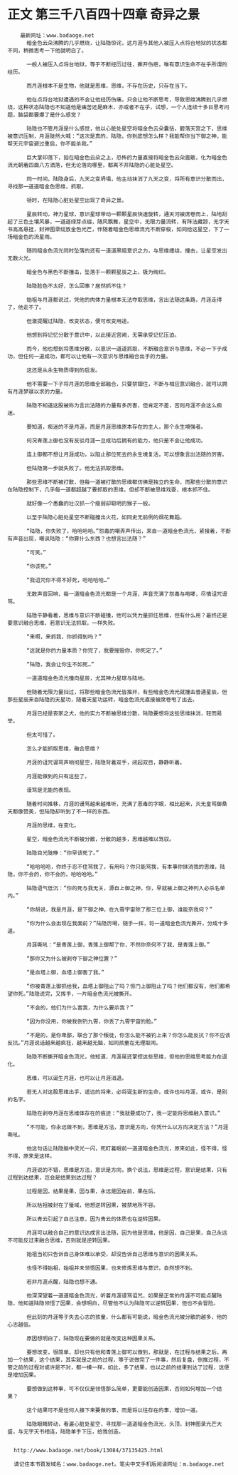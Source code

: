 # 正文 第三千八百四十四章 奇异之景
        最新网址：www.badaoge.net
          暗金色云朵沸腾的几乎燃烧，让陆隐惊诧，这月涯与其他人被压入点将台地狱的状态都不同，稍微思考一下他就明白了。
      
          一般人被压入点将台地狱，等于不断经历过往，撕开伤疤，唯有意识生命不在乎所谓的经历。
      
          而月涯根本不是生物，他就是思维，思维，不存在历史，只存在当下。
      
          他在点将台地狱遭遇的不会让他经历伤痛，只会让他不断思考，导致思维沸腾到几乎燃烧，这种状态陆隐也不知道他是痛苦还是麻木，亦或者不在乎，试想，一个人连续十多日思考问题，脑袋都要爆了是什么感觉？
      
          陆隐也不管月涯是什么感觉，他以心脏处星空将暗金色云朵囊括，碧落天宫之下，思维被意识压制，月涯陡然大喊：“这次是真的，陆隐，你到底想怎么样？我能帮你当下御之神，能帮天元宇宙避过重启，你不能杀我。”
      
          巨大掌印落下，拍在暗金色云朵之上，恐怖的力量直接将暗金色云朵震散，化为暗金色流光朝着四面八方洒落，但无论落向哪里，都离不开陆隐的心脏处星空。
      
          同一时间，陆隐身后，九天之变坍塌，他主动抹消了九天之变，将所有意识分散而出，寻找那一道道暗金色思维，抓取。
      
          顿时，在陆隐心脏处星空出现了奇异之景。
      
          星辰转动，神力星球，意识星球带动一颗颗星辰快速旋转，通天河被席卷而上，陆地刮起了三色土壤风暴，一道道绿芽点缀，随风飘舞，星空中，无限力量流转，有阵法藏踪，无字天书高高悬挂，封神图录绽放金色光芒，伴随着暗金色思维流光不断穿梭，如同给这星空，下了一场暗金色的流星雨。
      
          随同暗金色流光同时坠落的还有一道道黑暗意识之力，与思维缠绕，撞击，让星空发出无数火光。
      
          暗金色与黑色不断撞击，坠落于一颗颗星辰之上，极为绚烂。
      
          陆隐脸色不太好，怎么回事？居然抓不住？
      
          始祖与月涯都说过，凭他的肉体力量根本无法夺取思维，言出法随这条路，月涯走得了，他走不了。
      
          但澈提醒过陆隐，改变状态，便可改变用途。
      
          他想到将记忆分散于意识中，以此接近宫阙，无需承受记忆压迫。
      
          而今，他也想到将思维分散，以意识一道道抓取，不断融合意识与思维，不必一下子成功，但任何一道成功，都可以让他有一次意识与思维融合出手的力量。
      
          这还是从永生物质得到的启发。
      
          他不需要一下子将月涯的思维全部融合，只要禁锢住，不断与相应意识融合，就可以拥有月涯梦寐以求的力量。
      
          陆隐不知道这股被称为言出法随的力量有多厉害，但肯定不差，否则月涯不会这么痴迷。
      
          要知道，痴迷的不是月涯，而是月涯思维原本存在的主人，那个永生境强者。
      
          何况青莲上御也没有反驳月涯一旦成功后拥有的能力，他只是不会让他成功。
      
          连上御都不想让月涯成功，以阻止那位死去的永生境复活，可以想象言出法随的厉害。
      
          但陆隐第一步就失败了。他无法抓取思维。
      
          那些思维不断被打散，但每一道被打散的思维都仿佛是独立的生命，而那些分散的意识在陆隐控制下，几乎每一道都超越了要抓取的思维，但却不断被思维戏耍，根本抓不住。
      
          就好像一个愚蠢的壮汉抓一个瘦弱却聪明的猴子一般。
      
          以至于陆隐心脏处星空不断碰撞出火花，如同史无前例的烟花舞蹈。
      
          “陆隐，你失败了，哈哈哈哈。”怨毒的嘲弄声传出，来自一道暗金色流光，紧接着，不断有声音出现，嘲讽陆隐：“你算什么东西？也想言出法随？”
      
          “可笑。”
      
          “你该死。”
      
          “我诅咒你不得不好死，哈哈哈哈…”
      
          无数声音回响，每一道暗金色流光都是一个月涯，声音充满了怨毒与咆哮，尽情诅咒谩骂。
      
          陆隐平静看着，思维与意识不断碰撞，他可以凭力量抓住思维，但有什么用？最终还是要意识融合思维，若意识无法抓取，一样失败。
      
          “来啊，来抓我，你抓得到吗？”
      
          “这就是你的力量本质？你完了，我要摧毁你，你死定了。”
      
          “陆隐，我会让你生不如死…”
      
          一道道暗金色流光撞向星辰，尤其神力星球与陆地。
      
          但随着无限力量扫过，将那些暗金色流光皆推开，有些暗金色流光就撞击普通星辰，但那些星辰来自陆隐的天星功，随着天星功运转，暗金色流光直接被席卷甩了出去。
      
          月涯已经是丧家之犬，他的实力不断被思维分散，陆隐要想将这些思维抹消，轻而易举。
      
          但太可惜了。
      
          怎么才能抓取思维，融合思维？
      
          月涯的诅咒谩骂声响彻星空，陆隐背着双手，闭起双目，静静听着。
      
          月涯能做到的只有这些了。
      
          谩骂是无能的表现。
      
          随着时间推移，月涯的谩骂越来越难听，充满了恶毒的字眼，相比起来，灭无皇骂御桑天都像赞美，但陆隐却听到了不一样的东西。
      
          月涯的思维，在变化。
      
          星空，暗金色流光不断被分散，分散的越多，思维越难以驾驭。
      
          陆隐目光陡睁：“你早该死了。”
      
          “哈哈哈哈，你终于忍不住骂我了，有用吗？你只能骂我，有本事你抹消我的思维，陆隐，你不会的，你不会的，哈哈哈哈。”
      
          陆隐语气低沉：“你的死与我无关，源自上御之神，你，早就被上御之神列入必杀名单内。”
      
          “你胡说，我是月涯，是下御之神，在九霄宇宙除了那三位上御，谁能奈我何？”
      
          “你为什么会出现在我面前？”陆隐厉喝，随手一挥，将一道暗金色流光撕开，分成十多道。
      
          月涯嘶吼：“是青莲上御，青莲上御帮了你，不然你奈何不了我，是青莲上御。”
      
          “那你又为什么被剥夺下御之神位置？”
      
          “是血塔上御，血塔上御害了我。”
      
          “你被青莲上御抓给我，血塔上御阻止了吗？惊门上御阻止了吗？他们都没有，他们都希望你死。”陆隐说完，又挥手，一片暗金色流光被撕开。
      
          “不会的，他们为什么害我，为什么要杀我？”
      
          “因为你没用，你被我倒钓九霄，你丢了九霄宇宙的脸。”
      
          “不是的，是你卑鄙，联合了那个叛徒，你怎么能不被钓上来？你怎么能反抗？你不应该反抗。”月涯说话越来越疯狂，越来越无脑，如同孩童在无理取闹。
      
          陆隐不断撕开暗金色流光，他知道，月涯虽还掌控这些思维，但他的思维思考能力在退化。
      
          思维，可以诞生月涯，也可以让月涯消退。
      
          若无人对这股思维出手，遥远的将来，必将诞生新的生命，或许也叫月涯，或许，是别的名字。
      
          陆隐在剥夺月涯在思维体存在的痕迹：“我就要成功了，我一定能将思维融入意识。”
      
          “不可能，你永远做不到，思维是方法，意识是方向，你凭什么以方向决定方法？”月涯嘶吼。
      
          他这句话让陆隐脑中灵光一闪，死盯着眼前一道道暗金色流光，原来如此，怪不得，怪不得，原来是这样。
      
          月涯说的不错，思维是方法，意识是方向，换个说法，思维是过程，意识是结果，只有过程到达结果，岂会是结果到达过程？
      
          过程是因，结果是果，因与果，永远是因在前，果在后。
      
          所以枯祖被封在了蜃域，他想逆转因果，被禁地所不容。
      
          所以青云引起了自己注意，因为青云的体质也在逆转因果。
      
          月涯可以融合自己的意识达成言出法随，因为他是思维，他是因，自己是果，自己永远不可能反过来融合思维，否则就是逆转因果。
      
          始祖当初只告诉自己身体难以承受，却没告诉自己思维与意识的因果关系。
      
          也怪不得始祖，始祖并未领悟因果，也未修炼思维与意识，自然想不到。
      
          若非月涯点醒，陆隐也想不通。
      
          他深深望着一道道暗金色流光，听着月涯谩骂诅咒，如果是正常的月涯不可能点醒陆隐，他知道陆隐领悟了因果，会想明白，尽管他不认为陆隐可以逆转因果，但也不会冒险。
      
          但此刻的月涯等于失去心志的孩童，什么都有可能说，暗金色流光被分散的越多，他的心志越低。
      
          原因想明白了，陆隐现在要做的就是改变这种因果关系。
      
          要想改变，很简单，却也只有他和青莲上御可以做到，那就是，在过程与结果之后，再加一个结果，这个结果，其实就是之前的过程，等于说做完了一件事，然后复盘，倒推过程，不管之前的过程对或许是不对，都一模一样，如此，多了结果，也以之前的结果到达了过程，这便是增加因果。
      
          要想做到这种事，可不仅仅是领悟那么简单，更要能创造因果，否则如何增加一个结果？
      
          这个结果可不是任何人接下来要做的事，而是将以往存在的事，增加一道。
      
          陆隐眼睛转动，看遍心脏处星空，寻找那一道道暗金色流光，头顶，封神图录光芒大盛，与无字天书相连，陆隐单手下压，给我创造。
      
      
      http://www.badaoge.net/book/13084/37135425.html
      
      请记住本书首发域名：www.badaoge.net。笔尖中文手机版阅读网址：m.badaoge.net